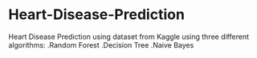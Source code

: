 # Heart-Disease-Prediction
Heart Disease Prediction using dataset from Kaggle using three different algorithms:
.Random Forest
.Decision Tree
.Naive Bayes
